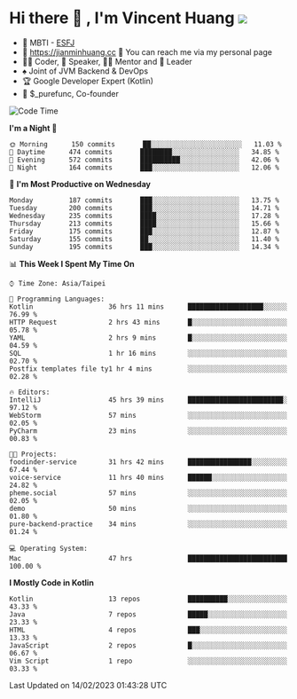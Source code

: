 # Hi there 👋 , I'm Vincent Huang ![](https://komarev.com/ghpvc/?username=Jian-Min-Huang)
- 👀 MBTI - [ESFJ](https://www.16personalities.com/esfj-personality)
- 💎 https://jianminhuang.cc 🙋 You can reach me via my personal page
- 👨‍💻 Coder, 🎤 Speaker, 👨‍🏫 Mentor and 🚀 Leader
- ♠️ Joint of JVM Backend & DevOps
- 🏆 Google Developer Expert (Kotlin)
- 💼 $_purefunc, Co-founder

<!--START_SECTION:waka-->
![Code Time](http://img.shields.io/badge/Code%20Time-1%2C581%20hrs%2038%20mins-blue)

**I'm a Night 🦉** 

```text
🌞 Morning      150 commits       ██░░░░░░░░░░░░░░░░░░░░░░░   11.03 % 
🌆 Daytime      474 commits       ████████░░░░░░░░░░░░░░░░░   34.85 % 
🌃 Evening      572 commits       ██████████░░░░░░░░░░░░░░░   42.06 % 
🌙 Night        164 commits       ███░░░░░░░░░░░░░░░░░░░░░░   12.06 % 

```
📅 **I'm Most Productive on Wednesday** 

```text
Monday         187 commits       ███░░░░░░░░░░░░░░░░░░░░░░   13.75 % 
Tuesday        200 commits       ███░░░░░░░░░░░░░░░░░░░░░░   14.71 % 
Wednesday      235 commits       ████░░░░░░░░░░░░░░░░░░░░░   17.28 % 
Thursday       213 commits       ████░░░░░░░░░░░░░░░░░░░░░   15.66 % 
Friday         175 commits       ███░░░░░░░░░░░░░░░░░░░░░░   12.87 % 
Saturday       155 commits       ██░░░░░░░░░░░░░░░░░░░░░░░   11.40 % 
Sunday         195 commits       ███░░░░░░░░░░░░░░░░░░░░░░   14.34 % 

```


📊 **This Week I Spent My Time On** 

```text
⌚︎ Time Zone: Asia/Taipei

💬 Programming Languages: 
Kotlin                   36 hrs 11 mins      ███████████████████░░░░░░   76.99 % 
HTTP Request             2 hrs 43 mins       █░░░░░░░░░░░░░░░░░░░░░░░░   05.78 % 
YAML                     2 hrs 9 mins        █░░░░░░░░░░░░░░░░░░░░░░░░   04.59 % 
SQL                      1 hr 16 mins        ░░░░░░░░░░░░░░░░░░░░░░░░░   02.70 % 
Postfix templates file ty1 hr 4 mins         ░░░░░░░░░░░░░░░░░░░░░░░░░   02.28 % 

🔥 Editors: 
IntelliJ                 45 hrs 39 mins      ████████████████████████░   97.12 % 
WebStorm                 57 mins             ░░░░░░░░░░░░░░░░░░░░░░░░░   02.05 % 
PyCharm                  23 mins             ░░░░░░░░░░░░░░░░░░░░░░░░░   00.83 % 

🐱‍💻 Projects: 
foodinder-service        31 hrs 42 mins      ████████████████░░░░░░░░░   67.44 % 
voice-service            11 hrs 40 mins      ██████░░░░░░░░░░░░░░░░░░░   24.82 % 
pheme.social             57 mins             ░░░░░░░░░░░░░░░░░░░░░░░░░   02.05 % 
demo                     50 mins             ░░░░░░░░░░░░░░░░░░░░░░░░░   01.80 % 
pure-backend-practice    34 mins             ░░░░░░░░░░░░░░░░░░░░░░░░░   01.24 % 

💻 Operating System: 
Mac                      47 hrs              █████████████████████████   100.00 % 

```

**I Mostly Code in Kotlin** 

```text
Kotlin                   13 repos            ██████████░░░░░░░░░░░░░░░   43.33 % 
Java                     7 repos             █████░░░░░░░░░░░░░░░░░░░░   23.33 % 
HTML                     4 repos             ███░░░░░░░░░░░░░░░░░░░░░░   13.33 % 
JavaScript               2 repos             █░░░░░░░░░░░░░░░░░░░░░░░░   06.67 % 
Vim Script               1 repo              ░░░░░░░░░░░░░░░░░░░░░░░░░   03.33 % 

```



 Last Updated on 14/02/2023 01:43:28 UTC
<!--END_SECTION:waka-->
